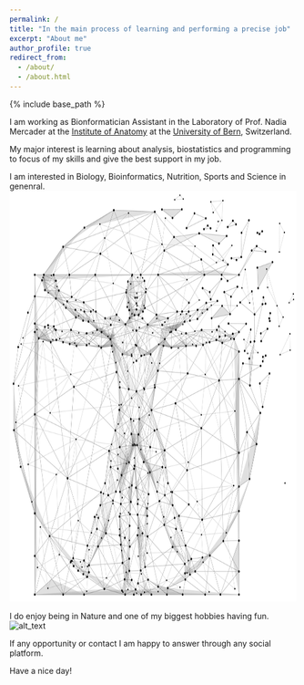 ```yaml
---
permalink: /
title: "In the main process of learning and performing a precise job"
excerpt: "About me"
author_profile: true
redirect_from: 
  - /about/
  - /about.html
---
```


{% include base_path %}

I am working as Bionformatician Assistant in the Laboratory of Prof. Nadia Mercader at the [Institute of Anatomy](https://www.ana.unibe.ch/index_eng.html) at the [University of Bern](https://www.unibe.ch/index_eng.html), Switzerland.

My major interest is learning about analysis, biostatistics and programming to focus of my skills and give the best support in my job.

I am interested in Biology, Bioinformatics, Nutrition, Sports and Science in genenral. <img alt="alt_text" width="1080px" height="720px" src="images/asics.jpeg" />


I do enjoy being in Nature and one of my biggest hobbies having fun. <img alt="alt_text" width="1080px" height="720px" src="images/paraAmis.jpg" />

If any opportunity or contact I am happy to answer through any social platform.

Have a nice day!



